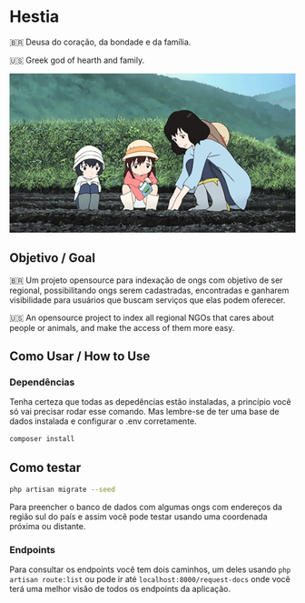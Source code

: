 # Hestia

:brazil: Deusa do coração, da bondade e da família.

:us: Greek god of hearth and family.

![alt text](./family.gif)

## Objetivo / Goal

:brazil: Um projeto opensource para indexação de ongs com objetivo de ser regional, possibilitando ongs serem
cadastradas, encontradas e ganharem visibilidade para usuários que buscam serviços que elas podem oferecer.

:us: An opensource project to index all regional NGOs that cares about people or animals, and make the access of them
more easy.

## Como Usar / How to Use

### Dependências

Tenha certeza que todas as depedências estão instaladas, a princípio você só vai precisar rodar esse comando.
Mas lembre-se de ter uma base de dados instalada e configurar o .env corretamente.

```bash
composer install
```
## Como testar

```bash
php artisan migrate --seed
```

Para preencher o banco de dados com algumas ongs com endereços da região sul do país e assim você pode testar usando uma
coordenada próxima ou distante.

### Endpoints

Para consultar os endpoints você tem dois caminhos, um deles usando `php artisan route:list` ou pode ir até `localhost:8000/request-docs` onde você terá uma melhor visão de todos os endpoints da aplicação.
